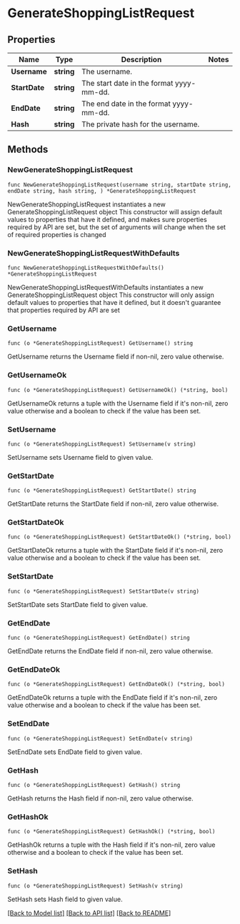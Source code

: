 # GenerateShoppingListRequest

## Properties

Name | Type | Description | Notes
------------ | ------------- | ------------- | -------------
**Username** | **string** | The username. | 
**StartDate** | **string** | The start date in the format yyyy-mm-dd. | 
**EndDate** | **string** | The end date in the format yyyy-mm-dd. | 
**Hash** | **string** | The private hash for the username. | 

## Methods

### NewGenerateShoppingListRequest

`func NewGenerateShoppingListRequest(username string, startDate string, endDate string, hash string, ) *GenerateShoppingListRequest`

NewGenerateShoppingListRequest instantiates a new GenerateShoppingListRequest object
This constructor will assign default values to properties that have it defined,
and makes sure properties required by API are set, but the set of arguments
will change when the set of required properties is changed

### NewGenerateShoppingListRequestWithDefaults

`func NewGenerateShoppingListRequestWithDefaults() *GenerateShoppingListRequest`

NewGenerateShoppingListRequestWithDefaults instantiates a new GenerateShoppingListRequest object
This constructor will only assign default values to properties that have it defined,
but it doesn't guarantee that properties required by API are set

### GetUsername

`func (o *GenerateShoppingListRequest) GetUsername() string`

GetUsername returns the Username field if non-nil, zero value otherwise.

### GetUsernameOk

`func (o *GenerateShoppingListRequest) GetUsernameOk() (*string, bool)`

GetUsernameOk returns a tuple with the Username field if it's non-nil, zero value otherwise
and a boolean to check if the value has been set.

### SetUsername

`func (o *GenerateShoppingListRequest) SetUsername(v string)`

SetUsername sets Username field to given value.


### GetStartDate

`func (o *GenerateShoppingListRequest) GetStartDate() string`

GetStartDate returns the StartDate field if non-nil, zero value otherwise.

### GetStartDateOk

`func (o *GenerateShoppingListRequest) GetStartDateOk() (*string, bool)`

GetStartDateOk returns a tuple with the StartDate field if it's non-nil, zero value otherwise
and a boolean to check if the value has been set.

### SetStartDate

`func (o *GenerateShoppingListRequest) SetStartDate(v string)`

SetStartDate sets StartDate field to given value.


### GetEndDate

`func (o *GenerateShoppingListRequest) GetEndDate() string`

GetEndDate returns the EndDate field if non-nil, zero value otherwise.

### GetEndDateOk

`func (o *GenerateShoppingListRequest) GetEndDateOk() (*string, bool)`

GetEndDateOk returns a tuple with the EndDate field if it's non-nil, zero value otherwise
and a boolean to check if the value has been set.

### SetEndDate

`func (o *GenerateShoppingListRequest) SetEndDate(v string)`

SetEndDate sets EndDate field to given value.


### GetHash

`func (o *GenerateShoppingListRequest) GetHash() string`

GetHash returns the Hash field if non-nil, zero value otherwise.

### GetHashOk

`func (o *GenerateShoppingListRequest) GetHashOk() (*string, bool)`

GetHashOk returns a tuple with the Hash field if it's non-nil, zero value otherwise
and a boolean to check if the value has been set.

### SetHash

`func (o *GenerateShoppingListRequest) SetHash(v string)`

SetHash sets Hash field to given value.



[[Back to Model list]](../README.md#documentation-for-models) [[Back to API list]](../README.md#documentation-for-api-endpoints) [[Back to README]](../README.md)


